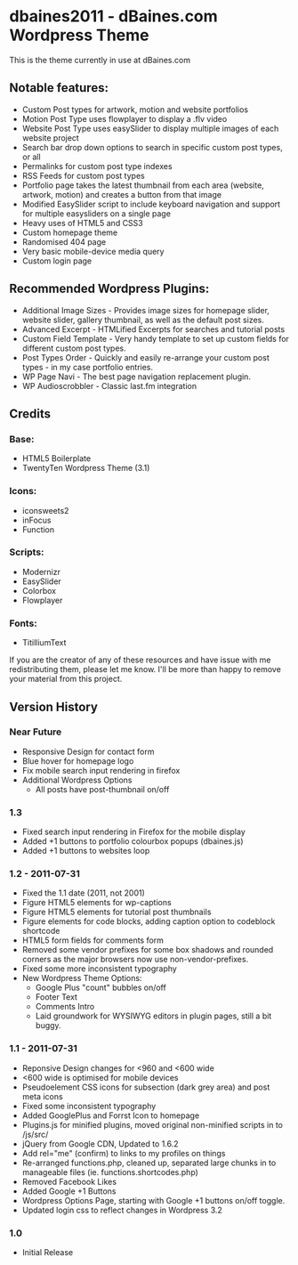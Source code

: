 dbaines2011 - dBaines.com Wordpress Theme
=========================================

This is the theme currently in use at dBaines.com

## Notable features:

* Custom Post types for artwork, motion and website portfolios
* Motion Post Type uses flowplayer to display a .flv video
* Website Post Type uses easySlider to display multiple images of each website project
* Search bar drop down options to search in specific custom post types, or all
* Permalinks for custom post type indexes
* RSS Feeds for custom post types
* Portfolio page takes the latest thumbnail from each area (website, artwork, motion) and creates a button from that image
* Modified EasySlider script to include keyboard navigation and support for multiple easysliders on a single page
* Heavy uses of HTML5 and CSS3
* Custom homepage theme
* Randomised 404 page
* Very basic mobile-device media query
* Custom login page

## Recommended Wordpress Plugins:

* Additional Image Sizes - Provides image sizes for homepage slider, website slider, gallery thumbnail, as well as the default post sizes.
* Advanced Excerpt - HTMLified Excerpts for searches and tutorial posts
* Custom Field Template - Very handy template to set up custom fields for different custom post types. 
* Post Types Order - Quickly and easily re-arrange your custom post types - in my case portfolio entries.
* WP Page Navi - The best page navigation replacement plugin. 
* WP Audioscrobbler - Classic last.fm integration

## Credits

### Base:

* HTML5 Boilerplate
* TwentyTen Wordpress Theme (3.1)

### Icons:

* iconsweets2
* inFocus
* Function

### Scripts:

* Modernizr
* EasySlider
* Colorbox
* Flowplayer

### Fonts:

* TitilliumText

If you are the creator of any of these resources and have issue with me redistributing them, please let me know. I'll be more than happy to remove your material from this project.


## Version History

### Near Future
* Responsive Design for contact form
* Blue hover for homepage logo
* Fix mobile search input rendering in firefox
* Additional Wordpress Options
	* All posts have post-thumbnail on/off
	
### 1.3
* Fixed search input rendering in Firefox for the mobile display
* Added +1 buttons to portfolio colourbox popups (dbaines.js)
* Added +1 buttons to websites loop

### 1.2 - 2011-07-31
* Fixed the 1.1 date (2011, not 2001)
* Figure HTML5 elements for wp-captions
* Figure HTML5 elements for tutorial post thumbnails
* Figure elements for code blocks, adding caption option to codeblock shortcode
* HTML5 form fields for comments form
* Removed some vendor prefixes for some box shadows and rounded corners as the major browsers now use non-vendor-prefixes.
* Fixed some more inconsistent typography
* New Wordpress Theme Options:
	* Google Plus "count" bubbles on/off
	* Footer Text
	* Comments Intro
	* Laid groundwork for WYSIWYG editors in plugin pages, still a bit buggy.

### 1.1 - 2011-07-31
* Reponsive Design changes for <960 and <600 wide
* <600 wide is optimised for mobile devices
* Pseudoelement CSS icons for subsection (dark grey area) and post meta icons
* Fixed some inconsistent typography
* Added GooglePlus and Forrst Icon to homepage
* Plugins.js for minified plugins, moved original non-minified scripts in to /js/src/
* jQuery from Google CDN, Updated to 1.6.2
* Add rel="me" (confirm) to links to my profiles on things
* Re-arranged functions.php, cleaned up, separated large chunks in to manageable files (ie. functions.shortcodes.php)
* Removed Facebook Likes
* Added Google +1 Buttons
* Wordpress Options Page, starting with Google +1 buttons on/off toggle.
* Updated login css to reflect changes in Wordpress 3.2

### 1.0
* Initial Release
